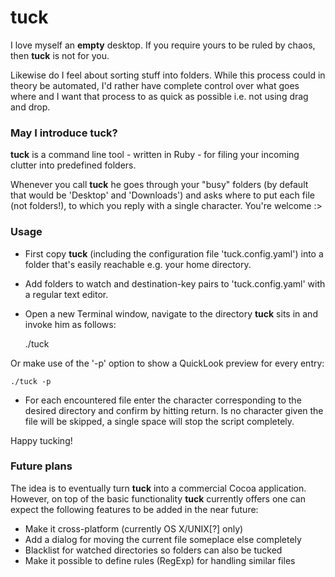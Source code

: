 tuck
====

I love myself an __empty__ desktop. If you require yours to be ruled by chaos, then __tuck__ is not for you.

Likewise do I feel about sorting stuff into folders. While this process could in theory be automated, I'd rather have complete control over what goes where and I want that process to as quick as possible i.e. not using drag and drop.

### May I introduce __tuck__?

__tuck__ is a command line tool - written in Ruby - for filing your incoming clutter into predefined folders.

Whenever you call __tuck__ he goes through your "busy" folders (by default that would be 'Desktop' and 'Downloads') and asks where to put each file (not folders!), to which you reply with a single character. You're welcome :>

### Usage

* First copy __tuck__ (including the configuration file 'tuck.config.yaml') into a folder that's easily reachable e.g. your home directory.

* Add folders to watch and destination-key pairs to 'tuck.config.yaml' with a regular text editor.

* Open a new Terminal window, navigate to the directory __tuck__ sits in and invoke him as follows:

	./tuck

Or make use of the '-p' option to show a QuickLook preview for every entry:

	./tuck -p

* For each encountered file enter the character corresponding to the desired directory and confirm by hitting return. Is no character given the file will be skipped, a single space will stop the script completely.

Happy tucking!

### Future plans

The idea is to eventually turn __tuck__ into a commercial Cocoa application. However, on top of the basic functionality __tuck__ currently offers one can expect the following features to be added in the near future:

* Make it cross-platform (currently OS X/UNIX[?] only)
* Add a dialog for moving the current file someplace else completely
* Blacklist for watched directories so folders can also be tucked
* Make it possible to define rules (RegExp) for handling similar files